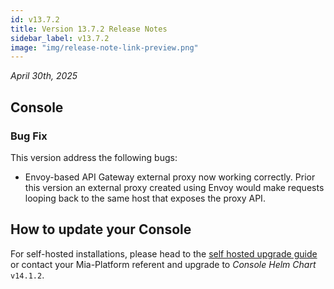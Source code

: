 ```yaml
---
id: v13.7.2
title: Version 13.7.2 Release Notes
sidebar_label: v13.7.2
image: "img/release-note-link-preview.png"
---
```


_April 30th, 2025_

## Console

### Bug Fix

This version address the following bugs:

- Envoy-based API Gateway external proxy now working correctly. Prior this version an external proxy created using Envoy would make requests looping back to the same host that exposes the proxy API.


## How to update your Console

For self-hosted installations, please head to the [self hosted upgrade guide](/infrastructure/self-hosted/installation-chart/100_how-to-upgrade.md) or contact your Mia-Platform referent and upgrade to _Console Helm Chart_ `v14.1.2`.
